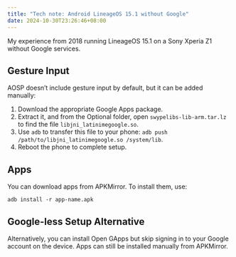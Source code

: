```yaml
---
title: "Tech note: Android LineageOS 15.1 without Google"
date: 2024-10-30T23:26:46+08:00
---
```


My experience from 2018 running LineageOS 15.1 on a Sony Xperia Z1 without Google services.

## Gesture Input

AOSP doesn’t include gesture input by default, but it can be added manually:

  1. Download the appropriate Google Apps package.
  1. Extract it, and from the Optional folder, open `swypelibs-lib-arm.tar.lz` to find the file `libjni_latinimegoogle.so`.
  1. Use `adb` to transfer this file to your phone: `adb push /path/to/libjni_latinimegoogle.so /system/lib`.
  1. Reboot the phone to complete setup.

## Apps

You can download apps from APKMirror. To install them, use:

```
adb install -r app-name.apk
```

## Google-less Setup Alternative

Alternatively, you can install Open GApps but skip signing in to your Google account on the device. Apps can still be installed manually from APKMirror.
